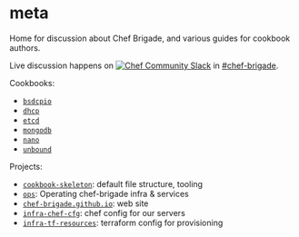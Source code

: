 # meta

Home for discussion about Chef Brigade, and various guides for cookbook authors.

Live discussion happens on [![Chef Community Slack](https://community-slack.chef.io/badge.svg)](https://community-slack.chef.io/) in [#chef-brigade](https://chefcommunity.slack.com/messages/chef-brigade/).

Cookbooks:
- [`bsdcpio`](https://github.com/chef-brigade/bsdcpio_cookbook)
- [`dhcp`](https://github.com/chef-brigade/dhcp-cook)
- [`etcd`](https://github.com/chef-brigade/etcd-cookbook)
- [`mongodb`](https://github.com/chef-brigade/mongodb-cookbook)
- [`nano`](https://github.com/chef-brigade/nano-cookbook)
- [`unbound`](https://github.com/chef-brigade/unbound-cookbook)


Projects:

- [`cookbook-skeleton`](https://github.com/chef-brigade/cookbook-skeleton): default file structure, tooling
- [`ops`](https://github.com/chef-brigade/ops): Operating chef-brigade infra & services
- [`chef-brigade.github.io`](https://github.com/chef-brigade/chef-brigade.github.io): web site
- [`infra-chef-cfg`](https://github.com/chef-brigade/infra-chef-cfg): chef config for our servers
- [`infra-tf-resources`](https://github.com/chef-brigade/infra-tf-resources): terraform config for provisioning
